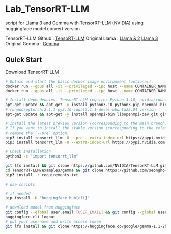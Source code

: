 # Lab_TensorRT-LLM
script for Llama 3 and Gemma with TensorRT-LLM (NVIDIA)
using huggingface model convert version

TensorRT-LLM Github : [TensoRT-LLM](https://github.com/NVIDIA/TensorRT-LLM)
Original Llama      : [Llama & 2](https://github.com/meta-llama/llama)
                      [Llama 3  ](https://github.com/meta-llama/llama3)
Original Gemma      : [Gemma    ](https://github.com/google-deepmind/gemma)

## Quick Start
Download TensorRT-LLM
```bash
# Obtain and start the basic docker image environment (optional).
docker run --gpus all -it --privileged --ipc host --name CONTAINER_NAME -v /workspace nvidia/cuda:12.1.0-devel-ubuntu22.04
docker run --gpus all -it --privileged --ipc host --name CONTAINER_NAME -v /workspace runpod/pytorch:2.1.1-py3.10-cuda12.1.1-devel-ubuntu22.04

# Install dependencies, TensorRT-LLM requires Python 3.10, nvidia/cuda:12.1.0-devel-ubuntu22.04
apt-get update && apt-get -y install python3.10 python3-pip openmpi-bin libopenmpi-dev git git-lfs wget vim
# runpod/pytorch:2.1.1-py3.10-cuda12.1.1-devel-ubuntu22.04 version
apt-get update && apt-get -y install openmpi-bin libopenmpi-dev git git-lfs wget vim

# Install the latest preview version (corresponding to the main branch) of TensorRT-LLM.
# If you want to install the stable version (corresponding to the release branch), please
# remove the `--pre` option.
pip3 install tensorrt_llm -U --pre --extra-index-url https://pypi.nvidia.com
pip3 install tensorrt_llm -U --extra-index-url https://pypi.nvidia.com

# Check installation
python3 -c "import tensorrt_llm"

git lfs install && git clone https://github.com/NVIDIA/TensorRT-LLM.git 
cd TensorRT-LLM/examples/gemma && git clone https://github.com/seongho-git/Lab_TensorRT-LLM
pip3 install -r requirements.txt

# use scripts

# if needed
pip install -U "huggingface_hub[cli]"

# download model from huggingface
git config --global user.email [USER_EMAIL] && git config --global user.name [USER_NAME]
huggingface-cli logout
# put your username and write access token
git lfs install && git clone https://huggingface.co/google/gemma-1.1-2b-it
```